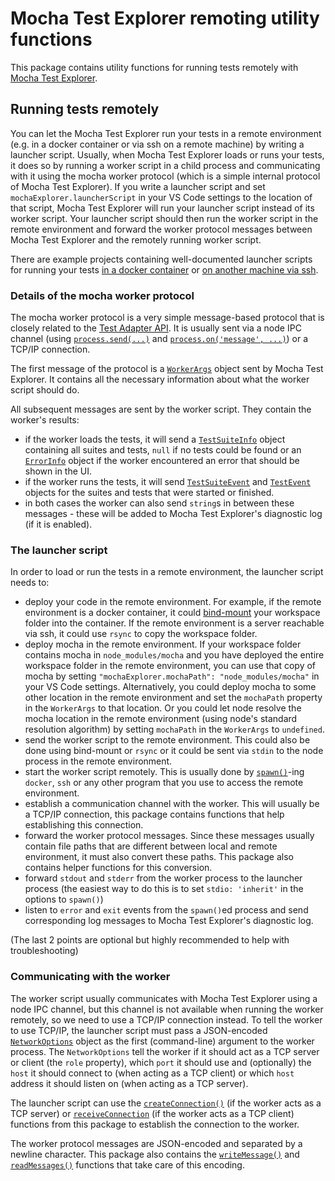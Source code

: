 # Mocha Test Explorer remoting utility functions

This package contains utility functions for running tests remotely with
[Mocha Test Explorer](https://marketplace.visualstudio.com/items?itemName=hbenl.vscode-mocha-test-adapter).

## Running tests remotely

You can let the Mocha Test Explorer run your tests in a remote environment (e.g. in a docker
container or via ssh on a remote machine) by writing a launcher script.
Usually, when Mocha Test Explorer loads or runs your tests, it does so by running a worker script
in a child process and communicating with it using the mocha worker protocol (which is a simple
internal protocol of Mocha Test Explorer).
If you write a launcher script and set `mochaExplorer.launcherScript` in your VS Code settings to
the location of that script, Mocha Test Explorer will run your launcher script instead of its
worker script. Your launcher script should then run the worker script in the remote environment
and forward the worker protocol messages between Mocha Test Explorer and the remotely running
worker script.

There are example projects containing well-documented launcher scripts for running your tests
[in a docker container](https://github.com/hbenl/vscode-mocha-docker-example) or
[on another machine via ssh](https://github.com/hbenl/vscode-mocha-ssh-example).

### Details of the mocha worker protocol

The mocha worker protocol is a very simple message-based protocol that is closely related to the
[Test Adapter API](https://github.com/hbenl/vscode-test-adapter-api). It is usually sent via a
node IPC channel (using [`process.send(...)`](https://nodejs.org/dist/latest-v10.x/docs/api/child_process.html#child_process_subprocess_send_message_sendhandle_options_callback) and
[`process.on('message', ...)`](https://nodejs.org/dist/latest-v10.x/docs/api/child_process.html#child_process_event_message))
or a TCP/IP connection.

The first message of the protocol is a
[`WorkerArgs`](https://github.com/hbenl/vscode-test-adapter-remoting-util/blob/master/src/mocha.ts#L11)
object sent by Mocha Test Explorer.
It contains all the necessary information about what the worker script should do.

All subsequent messages are sent by the worker script. They contain the worker's results:
* if the worker loads the tests, it will send a
  [`TestSuiteInfo`](https://github.com/hbenl/vscode-test-adapter-api/blob/master/src/index.ts#L172)
  object containing all suites and tests, `null` if no tests could be found or an 
  [`ErrorInfo`](https://github.com/hbenl/vscode-test-adapter-remoting-util/blob/master/src/mocha.ts#L61)
  object if the worker encountered an error that should be shown in the UI.
* if the worker runs the tests, it will send 
  [`TestSuiteEvent`](https://github.com/hbenl/vscode-test-adapter-api/blob/master/src/index.ts#L235) and
  [`TestEvent`](https://github.com/hbenl/vscode-test-adapter-api/blob/master/src/index.ts#L264)
  objects for the suites and tests that were started or finished.
* in both cases the worker can also send `string`s in between these messages - these will be added
  to Mocha Test Explorer's diagnostic log (if it is enabled).

### The launcher script

In order to load or run the tests in a remote environment, the launcher script needs to:
* deploy your code in the remote environment. For example, if the remote environment is a docker
  container, it could
  [bind-mount](https://docs.docker.com/engine/reference/commandline/run/#mount-volume--v---read-only)
  your workspace folder into the container. If the remote environment is a server reachable via ssh,
  it could use `rsync` to copy the workspace folder.
* deploy mocha in the remote environment. If your workspace folder contains mocha in
  `node_modules/mocha` and you have deployed the entire workspace folder in the remote environment,
  you can use that copy of mocha by setting `"mochaExplorer.mochaPath": "node_modules/mocha"`
  in your VS Code settings. Alternatively, you could deploy mocha to some other location in the
  remote environment and set the `mochaPath` property in the `WorkerArgs` to that location.
  Or you could let node resolve the mocha location in the remote environment (using node's standard
  resolution algorithm) by setting `mochaPath` in the `WorkerArgs` to `undefined`.
* send the worker script to the remote environment. This could also be done using bind-mount or
  `rsync` or it could be sent via `stdin` to the node process in the remote environment.
* start the worker script remotely. This is usually done by 
  [`spawn()`](https://nodejs.org/dist/latest-v10.x/docs/api/child_process.html#child_process_child_process_spawn_command_args_options)-ing
  `docker`, `ssh` or any other program that you use to access the remote environment.
* establish a communication channel with the worker. This will usually be a TCP/IP connection,
  this package contains functions that help establishing this connection.
* forward the worker protocol messages. Since these messages usually contain file paths that
  are different between local and remote environment, it must also convert these paths.
  This package also contains helper functions for this conversion.
* forward `stdout` and `stderr` from the worker process to the launcher process (the easiest
  way to do this is to set `stdio: 'inherit'` in the options to `spawn()`)
* listen to `error` and `exit` events from the `spawn()`ed process and send corresponding
  log messages to Mocha Test Explorer's diagnostic log.

(The last 2 points are optional but highly recommended to help with troubleshooting)

### Communicating with the worker

The worker script usually communicates with Mocha Test Explorer using a node IPC channel, but
this channel is not available when running the worker remotely, so we need to use a TCP/IP
connection instead. To tell the worker to use TCP/IP, the launcher script must pass a
JSON-encoded
[`NetworkOptions`](https://github.com/hbenl/vscode-test-adapter-remoting-util/blob/master/src/mocha.ts#L70)
object as the first (command-line) argument to the worker process. The `NetworkOptions` tell the
worker if it should act as a TCP server or client (the `role` property), which `port` it should
use and (optionally) the `host` it should connect to (when acting as a TCP client) or which `host`
address it should listen on (when acting as a TCP server).

The launcher script can use the
[`createConnection()`](https://github.com/hbenl/vscode-test-adapter-remoting-util/blob/master/src/ipc.ts#L24)
(if the worker acts as a TCP server) or
[`receiveConnection`](https://github.com/hbenl/vscode-test-adapter-remoting-util/blob/master/src/ipc.ts#L111)
(if the worker acts as a TCP client) functions from this package to establish the connection
to the worker. 

The worker protocol messages are JSON-encoded and separated by a newline character. This
package also contains the
[`writeMessage()`](https://github.com/hbenl/vscode-test-adapter-remoting-util/blob/master/src/ipc.ts#L181) and
[`readMessages()`](https://github.com/hbenl/vscode-test-adapter-remoting-util/blob/master/src/ipc.ts#L189)
functions that take care of this encoding.
